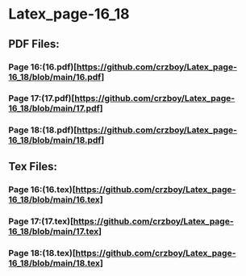 # Latex_page-16_18



## PDF Files:

### Page 16:(16.pdf)[https://github.com/crzboy/Latex_page-16_18/blob/main/16.pdf]

### Page 17:(17.pdf)[https://github.com/crzboy/Latex_page-16_18/blob/main/17.pdf]

### Page 18:(18.pdf)[https://github.com/crzboy/Latex_page-16_18/blob/main/18.pdf]



## Tex Files:

### Page 16:(16.tex)[https://github.com/crzboy/Latex_page-16_18/blob/main/16.tex]

### Page 17:(17.tex)[https://github.com/crzboy/Latex_page-16_18/blob/main/17.tex]

### Page 18:(18.tex)[https://github.com/crzboy/Latex_page-16_18/blob/main/18.tex]
